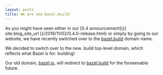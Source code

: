 ```yaml
---
layout: posts
title: We are now bazel.build!
---
```


As you might have seen either in our
[0.4 announcement]({{ site.blog_site_url }}/2016/11/02/0.4.0-release.html) or simply by going to
our website, we have recently switched over to the
[bazel.build](https://bazel.build) domain name.

We decided to switch over to the new .build top-level domain, which reflects
what Bazel is for: building!

Our old domain, [bazel.io](https://bazel.io), will redirect to
[bazel.build](https://bazel.build) for the forseenable future.
